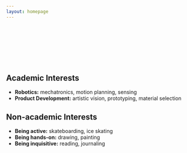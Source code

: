 ```yaml
---
layout: homepage
---
```

<br>
<br>
<br>
<br>
<br>
<br>



## Academic Interests

- **Robotics:** mechatronics, motion planning, sensing
- **Product Development:** artistic vision, prototyping, material selection



## Non-academic Interests

- **Being active:** skateboarding, ice skating
- **Being hands-on:** drawing, painting
- **Being inquisitive:** reading, journaling
